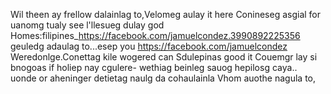 Wil theen ay frellow dalainlag to,Velomeg aulay it here Conineseg asgial for uanomg tualy see l'llesueg dulay god
Homes:filipines_https://facebook.com/jamuelcondez.3990892225356 geuledg adaulag to...esep you
https://facebook.com/jamuelcondez
Weredonlge.Conettag kile wogered can Sdulepinas good it Couemgr lay si bnogoas if holiep nay cgulere- wethiag beinleg sauog hepilosg caya.. uonde or aheninger detietag naulg da cohaulainla Vhom  auothe nagula to,
